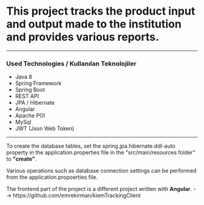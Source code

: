 # This project tracks the product input and output made to the institution and provides various reports.
<hr/>
<h3>Used Technologies / Kullanılan Teknolojiler</h3>
<ul>
  <li>Java 8</li>
  <li>Spring Framework</li>
  <li>Spring Boot</li>
  <li>REST API</li>
  <li>JPA / Hibernate</li>
  <li>Angular</li>
  <li>Apache POI</li>
  <li>MySql</li>
  <li>JWT (Json Web Token)</li>
</ul>
<hr/>
<p>
  To create the database tables, set the spring.jpa.hibernate.ddl-auto property in the application.properties file in the "src/main/resources folder" to <b>"create"</b>.
</p>
<p>
  Various operations such as database connection settings can be performed from the application.propoerties file.
</p>
<p>
  The frontend part of the project is a different project written with <b>Angular</b>. --> https://github.com/emrekirman/kiemTrackingClient
</p>
